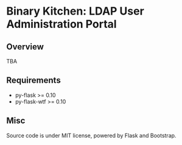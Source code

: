 # Binary Kitchen: LDAP User Administration Portal

## Overview

TBA

## Requirements

* py-flask >= 0.10
* py-flask-wtf >= 0.10

## Misc

Source code is under MIT license, powered by Flask and Bootstrap.
